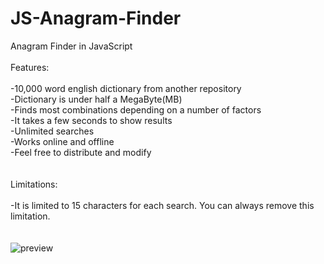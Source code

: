 # JS-Anagram-Finder
Anagram Finder in JavaScript
<br><br>
Features:
<br><br>
-10,000 word english dictionary from another repository<br>
-Dictionary is under half a MegaByte(MB)<br>
-Finds most combinations depending on a number of factors<br>
-It takes a few seconds to show results<br>
-Unlimited searches<br>
-Works online and offline<br>
-Feel free to distribute and modify<br>
<br><br>
Limitations:
<br><br>
-It is limited to 15 characters for each search. You can always remove this limitation.<br>
<br><br>
![preview](https://github.com/lexterror/JS-Anagram-Finder/assets/16135535/da9d28e9-9ce3-4ba8-b556-d28415ea941f)
<br>
